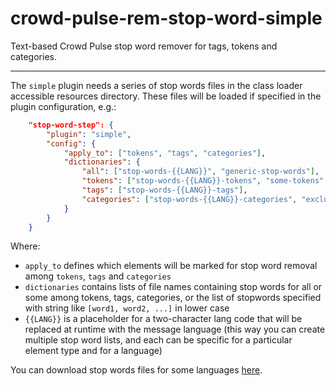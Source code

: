 crowd-pulse-rem-stop-word-simple
================================

Text-based Crowd Pulse stop word remover for tags, tokens and categories.

--------------------------------

The `simple` plugin needs a series of stop words files in the class loader accessible resources 
directory. These files will be loaded if specified in the plugin configuration, e.g.:

```json
    "stop-word-step": {
        "plugin": "simple",
        "config": {
            "apply_to": ["tokens", "tags", "categories"],
            "dictionaries": {
                "all": ["stop-words-{{LANG}}", "generic-stop-words"],
                "tokens": ["stop-words-{{LANG}}-tokens", "some-tokens", "[word1, word2, ...]"],
                "tags": ["stop-words-{{LANG}}-tags"],
                "categories": ["stop-words-{{LANG}}-categories", "exclude-categories"]
            }
        }
    }
```

Where:

* `apply_to` defines which elements will be marked for stop word removal among `tokens`, `tags` and `categories`
* `dictionaries` contains lists of file names containing stop words for all or some among tokens, tags, categories, or 
the list of stopwords specified with string like `[word1, word2, ...]` in lower case
* `{{LANG}}` is a placeholder for a two-character lang code that will be replaced at runtime with the message language
  (this way you can create multiple stop word lists, and each can be specific for a particular element type and for a 
  language)

You can download stop words files for some languages [here](https://github.com/frapontillo/stop-words).